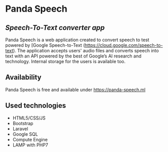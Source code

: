 # Panda Speech
## _Speech-To-Text converter app_

Panda Speech is a web application created to convert speech to test powered by [Google Speech-to-Text (https://cloud.google.com/speech-to-text). The application accepts users' audio files and converts speech into text with an API powered by the best of Google’s AI research and technology. Internal storage for the users is available too.

## Availability
Panda Speech is free and available under https://panda-speech.ml

## Used technologies
- HTML5/CSS/JS
- Bootstrap
- Laravel
- Google SQL
- Compute Engine
- LAMP with PHP7

